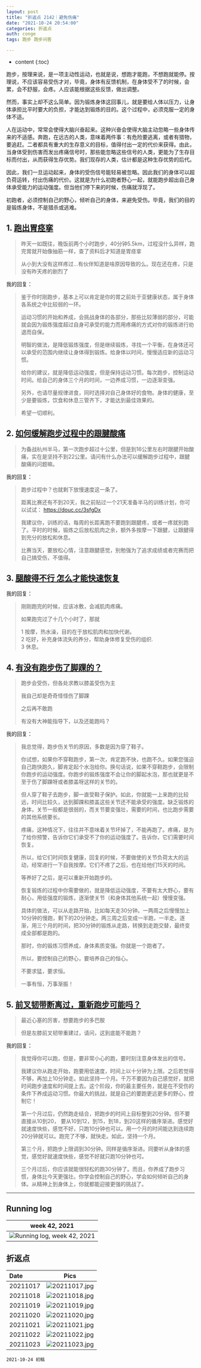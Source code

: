 ```yaml
---
layout: post
title: "折返点 2142｜避免伤痛"
date: "2021-10-24 20:54:00"
categories: 折返点
auth: conge
tags: 跑步 跑步问答

---
```

* content
{:toc}


跑步，按理来说，是一项主动性运动，也就是说，想跑才能跑，不想跑就能停。按理说，不应该容易受伤才对，毕竟，身体有反馈机制，在身体受不了的时候，会累，会不舒服，会疼。人应该能根据这些反馈，做出调整。

然而，事实上却不这么简单。因为锻炼身体这回事儿，就是要给人体以压力，让身体承担比平时要大的负担，才能达到锻炼的目的。这个过程中，必须克服一定的身体不适。

人在运动中，常常会使得大脑兴奋起来。这种兴奋会使得大脑主动忽略一些身体传来的不适感。奔跑，在远古的人类，意味着两件事：有危险要逃离，或者有猎物，要追赶。二者都具有重大的生存意义的目标，值得付出一定的代价来获得。由此，当身体受到伤害而发出疼痛信号时，那些能忽略这些信号的人类，更能为了生存目标而付出，从而获得生存优势。我们现存的人类，估计都是这种生存优势的后代。

因此，我们一旦运动起来，身体的受伤信号能轻易被忽略。因此我们的身体可以超负荷运转，付出伤痛的代价。这就是为什么初跑者野心一起，就能跑步超出自己身体承受能力的运动强度。但当他们停下来的时候，伤痛就浮现了。

初跑者，必须控制自己的野心，倾听自己的身体，来避免受伤。毕竟，我们的目的是锻炼身体，不是猎杀或逃难。





## 1. [跑出胃痉挛](https://douc.cc/3dkprr)

> 昨天一如既往，晚饭前两个小时跑步，40分钟5.5km，过程没什么异样，跑完胃就开始像抽筋一样，查了资料后才知道是胃痉挛
> 
> 从小到大没有这样疼过...有伙伴知道是啥原因导致的么。现在还在疼，只是没有昨天疼的剧烈了

我的回复：

> 鉴于你时刚跑步，基本上可以肯定是你的胃之前处于亚健康状态，属于身体各系统之中比较弱的一环。
> 
> 运动习惯的开始和养成，会挑战身体的各部分，那些比较薄弱的部分，可能就会因为锻炼强度超过自身可承受的能力而用疼痛的方式对你的锻炼进行劝退而自保。
> 
> 明智的做法，是降低锻炼强度，但是继续锻炼，寻找一个平衡，在身体还可以承受的范围内继续让身体得到锻炼。给身体以时间，慢慢适应新的运动习惯。
> 
> 给你的建议，就是降低运动强度，但是保持运动习惯。每次跑步，控制运动时间。给自己的身体三个月的时间，一边养成习惯，一边逐渐变强。
> 
> 另外，也请尽量规律进食，同时选择对自己身体好的食物。身体的健康，至少是要锻炼，饮食和休息三管齐下，才能达到最佳效果的。
> 
> 希望一切顺利。

## 2. [如何缓解跑步过程中的跟腱酸痛]( https://douc.cc/3R9xbR)

> 为备战杭州半马，第一次跑步超过十公里，但是到16公里左右时跟腱开始酸痛，实在是坚持不到22公里。请问有什么办法可以缓解跑步过程中，跟腱酸痛的问题嘛。

我的回复：

> 跑步过程中？也就剩下放慢速度这一条了。
> 
> 距离比赛还有不到20天，我之前贴过一个21天准备半马的训练计划，你可以试试： https://douc.cc/3sfgDx
> 
> 我建议你，训练的话，每周的长距离跑不要跑到跟腱疼，或者一疼就别跑了。平时的时候，锻炼之后放松肌肉之余，额外多按摩一下跟腱，让跟腱得到充分的放松和休息。
> 
> 比赛当天，要放松心情，注意跟腱感觉，别勉强为了追求成绩或者完赛而把自己搞受伤，不值得。

## 3. [腿酸得不行 怎么才能快速恢复]( https://douc.cc/0s1zYT)


我的回复：

> 刚刚跑完的时候，应该冰敷，会减肌肉疼痛。
> 
> 如果跑完过了十几个小时了，那就
> 
> 1 按摩，热水澡，目的在于放松肌肉和加快代谢。  
> 2 吃好，补充身体流失的养分，帮助身体修复受伤的组织.  
> 3 休息。

## 4. [有没有跑步伤了脚踝的？]( https://douc.cc/4hf5Y1)

> 跑步会受伤，但各处求教以膝盖受伤为主
> 
> 我自己却是奇奇怪怪伤了脚踝
> 
> 之后再不敢跑
> 
> 有没有大神能指导下，以及还能跑吗？

我的回复：

> 我总觉得，跑步伤关节的原因，多数是因为穿了鞋子。
> 
> 你试想，如果你不穿鞋跑步，第一次，肯定跑不快，也跑不久。如果您强迫自己跑快跑久，脚肯定起个水泡给你。换句话说，如果不穿鞋跑步，会限制你跑步的运动强度。你跑步的锻炼强度不会让你的脚起水泡，那也就更是不至于伤了脚踝呀或者膝盖呀这样的关节的。
> 
> 但人穿了鞋子去跑步，脚一直受鞋子保护。如此，你就能一上来跑的比较远，时间比较久，达到脚踝和膝盖这些关节还不能承受的强度。缺乏锻炼的身体，关节一般都是很弱的，而关节要变强壮，需要的时间，也比跑步需要的其他系统要长。
> 
> 疼痛，这种情况下，往往并不意味着关节坏掉了，不能再跑了。疼痛，是为了给你预警，告诉你它们承受不了你的运动强度了。告诉你，它们需要时间恢复。
> 
> 所以，给它们时间恢复健康，回复的时候，不要做使的关节负荷太大的运动，经常进行一下自我按摩。它们不疼了之后，也在给他们15天的时间。
> 
> 等养好了之后，是可以重新开始跑步的。
> 
> 恢复锻炼的过程中你需要做的，就是降低运动强度，不要有太大野心，要有耐心，用低强度的锻炼，逐渐使关节（和身体其他系统一起）慢慢变强。
> 
> 具体的做法，可以从走路开始，比如每天走30分钟。一两周之后慢慢加上10分钟的慢跑，剩下的20分钟走。两三周之后变成一半跑，一半走。逐渐，用三个月的时间，把30分钟的锻炼从走路，转换到走跑交替，最终变成全部都是跑的。
> 
> 那时，你的锻炼习惯养成，身体素质变强。你就是一个跑者了。
> 
> 所以，要控制自己的野心，要培养自己的恒心。
> 
> 不要求猛，要求恒。
> 
> 一事有恒，万事渐振！

## 5. [前叉韧带断离过，重新跑步可能吗？]( https://douc.cc/2CJoTy)

> 最近心塞的厉害，想要跑步的多巴胺
> 
> 但是左膝前叉韧带重建过，请问，这到底能不能跑？

我的回复：

> 我觉得你可以跑，但是，要非常小心的跑，要时刻注意身体发出的信号。
> 
> 我建议你从跑走开始，跑要用低速度，时间上以十分钟为上限。之后若觉得不够，再加上10分钟走。如此坚持一个月。千万不要因为自己感觉好，就把时间跑步速度和时间提上去。这个阶段，你的最主要任务，就是在不受伤的条件下养成运动习惯。你最大的挑战，就是自己的要跑更远更多的野心，控制它！
> 
> 第一个月过后，仍然跑走结合，把跑步的时间上目标整到20分钟。但不要直接从10到20， 要从10到12，到15，到18，到20这样的循序渐进。感觉好就速度快些，感觉不好，只跑10分钟也可以。用一个月的时间能达到连续跑20分钟就可以。跑完了不够，就快走。如此，坚持一个月。
> 
> 第三个月，把跑步上限调到30分钟。同样是循序渐进。同要听从身体的感觉，感觉好就速度快些，感觉不好就只跑10分钟也可。
> 
> 三个月过后，你应该就能很轻松的跑30分钟了。而且，你养成了跑步习惯，身体比今天更强壮。你学会控制自己的野心，学会如何倾听自己的身体。从精神上到身体上，你就都能迎接更强的挑战了。


----

## Running log

|week 42, 2021|
|:----:|
|![Running log, week 42, 2021](/assets/images/折返点/2021_wk42.png)|


## 折返点

|Date|Pics|
|:----|:----:|
|20211017|![20211017.jpg](/assets/images/折返点/20211017.jpg)  |
|20211018|![20211018.jpg](/assets/images/折返点/20211018.jpg)  |
|20211019|![20211019.jpg](/assets/images/折返点/20211019.jpg)  |
|20211020|![20211020.jpg](/assets/images/折返点/20211020.jpg)  |
|20211021|![20211021.jpg](/assets/images/折返点/20211021.jpg)  |
|20211022|![20211022.jpg](/assets/images/折返点/20211022.jpg)  |
|20211023|![20211023.jpg](/assets/images/折返点/20211023.jpg)  |


```
2021-10-24 初稿
```